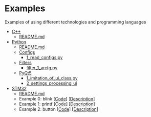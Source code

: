 # Examples

Examples of using different technologies and programming languages

* [C++](C++)
    * [README.md](C++/README.md)
* [Python](Python)
    * [README.md](Python/README.md)
    * [Configs](Python/Configs)
        * [1_read_configs.py](Python/Configs/1_read_configs.py)
    * [Filters](Python/Filters/)
        * [filter_1_arctg.py](Python/Filters/filter_1_arctg.py)
    * [PyQt5](Python/PyQt5/)
        * [1_imitation_of_ui_class.py](Python/PyQt5/1_imitation_of_ui_class.py)
        * [2_settings_processing_ui](Python/PyQt5/2_settings_processing_ui.py)
* [STM32](STM32)
    * [README.md](STM32/README.md)
    * Example 0: blink [[Code](STM32/E0_blink/E0_blink.c)] [[Description](STM32/E0_blink/E0_blink.md)]
    * Example 1: printf [[Code](STM32/E1_printf/E1_printf.c)] [[Description](STM32/E1_printf/E1_printf.md)]
    * Example 2: button [[Code](STM32/E2_button/E2_button.c)] [[Description](STM32/E2_button/E2_button.md)]

    

